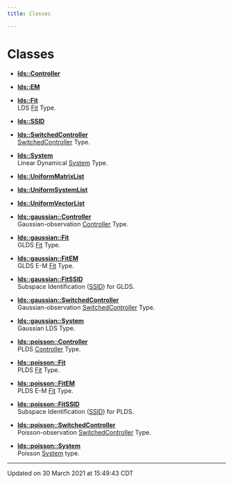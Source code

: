 ```yaml
---
title: Classes

---
```


# Classes

















- **[lds::Controller](/lds-ctrl-est/docs/api/classes/classlds_1_1_controller/)** 



- **[lds::EM](/lds-ctrl-est/docs/api/classes/classlds_1_1_e_m/)** 



- **[lds::Fit](/lds-ctrl-est/docs/api/classes/classlds_1_1_fit/)** <br>LDS [Fit]() Type. 



- **[lds::SSID](/lds-ctrl-est/docs/api/classes/classlds_1_1_s_s_i_d/)** 



- **[lds::SwitchedController](/lds-ctrl-est/docs/api/classes/classlds_1_1_switched_controller/)** <br>[SwitchedController]() Type. 



- **[lds::System](/lds-ctrl-est/docs/api/classes/classlds_1_1_system/)** <br>Linear Dynamical [System]() Type. 



- **[lds::UniformMatrixList](/lds-ctrl-est/docs/api/classes/classlds_1_1_uniform_matrix_list/)** 



- **[lds::UniformSystemList](/lds-ctrl-est/docs/api/classes/classlds_1_1_uniform_system_list/)** 



- **[lds::UniformVectorList](/lds-ctrl-est/docs/api/classes/classlds_1_1_uniform_vector_list/)** 






- **[lds::gaussian::Controller](/lds-ctrl-est/docs/api/classes/classlds_1_1gaussian_1_1_controller/)** <br>Gaussian-observation [Controller]() Type. 



- **[lds::gaussian::Fit](/lds-ctrl-est/docs/api/classes/classlds_1_1gaussian_1_1_fit/)** <br>GLDS [Fit]() Type. 



- **[lds::gaussian::FitEM](/lds-ctrl-est/docs/api/classes/classlds_1_1gaussian_1_1_fit_e_m/)** <br>GLDS E-M [Fit](/lds-ctrl-est/docs/api/classes/classlds_1_1gaussian_1_1_fit/) Type. 



- **[lds::gaussian::FitSSID](/lds-ctrl-est/docs/api/classes/classlds_1_1gaussian_1_1_fit_s_s_i_d/)** <br>Subspace Identification ([SSID](/lds-ctrl-est/docs/api/classes/classlds_1_1_s_s_i_d/)) for GLDS. 



- **[lds::gaussian::SwitchedController](/lds-ctrl-est/docs/api/classes/classlds_1_1gaussian_1_1_switched_controller/)** <br>Gaussian-observation [SwitchedController]() Type. 



- **[lds::gaussian::System](/lds-ctrl-est/docs/api/classes/classlds_1_1gaussian_1_1_system/)** <br>Gaussian LDS Type. 









- **[lds::poisson::Controller](/lds-ctrl-est/docs/api/classes/classlds_1_1poisson_1_1_controller/)** <br>PLDS [Controller]() Type. 



- **[lds::poisson::Fit](/lds-ctrl-est/docs/api/classes/classlds_1_1poisson_1_1_fit/)** <br>PLDS [Fit]() Type. 



- **[lds::poisson::FitEM](/lds-ctrl-est/docs/api/classes/classlds_1_1poisson_1_1_fit_e_m/)** <br>PLDS E-M [Fit](/lds-ctrl-est/docs/api/classes/classlds_1_1poisson_1_1_fit/) Type. 



- **[lds::poisson::FitSSID](/lds-ctrl-est/docs/api/classes/classlds_1_1poisson_1_1_fit_s_s_i_d/)** <br>Subspace Identification ([SSID](/lds-ctrl-est/docs/api/classes/classlds_1_1_s_s_i_d/)) for PLDS. 



- **[lds::poisson::SwitchedController](/lds-ctrl-est/docs/api/classes/classlds_1_1poisson_1_1_switched_controller/)** <br>Poisson-observation [SwitchedController]() Type. 



- **[lds::poisson::System](/lds-ctrl-est/docs/api/classes/classlds_1_1poisson_1_1_system/)** <br>Poisson [System]() type. 














-------------------------------

Updated on 30 March 2021 at 15:49:43 CDT
